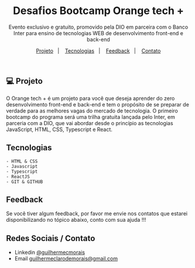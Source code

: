 <h1 align="center"> Desafios Bootcamp Orange tech + </h1>

<p align="center">
Evento exclusivo e gratuito, promovido pela DIO em parceira com o Banco Inter para ensino de tecnologias WEB de desenvolvimento front-end e back-end
</p>

<p align="center">
  <a href="#-tecnologias">Projeto</a>&nbsp;&nbsp;&nbsp;|&nbsp;&nbsp;&nbsp;
  <a href="#-projeto">Tecnologias</a>&nbsp;&nbsp;&nbsp;|&nbsp;&nbsp;&nbsp;
  <a href="#-layout">Feedback</a>&nbsp;&nbsp;&nbsp;|&nbsp;&nbsp;&nbsp;
  <a href="#memo-licença">Contato</a>
</p>


<br>

## 💻 Projeto

O Orange tech + é um projeto para você que deseja aprender do zero desenvolvimento front-end e back-end e tem o propósito de se preparar de verdade para as melhores vagas do mercado de tecnologia. O primeiro bootcamp do programa será uma trilha gratuita lançada pelo Inter, em parceria com a DIO, que vai abordar desde o princípio as tecnologias JavaScript, HTML, CSS, Typescript e React. 

## Tecnologias

    - HTML & CSS
    - Javascript 
    - Typescript
    - ReactJS
    - GIT & GITHUB


## Feedback

Se você tiver algum feedback, por favor me envie nos contatos que estarei disponibilizando no tópico abaixo, conto com sua ajuda !!!


## Redes Sociais / Contato

- Linkedin [@guilhermecmorais](https://www.linkedin.com/in/guilhermecmorais/)
- Email guilhermeclarodemorais@gmail.com
